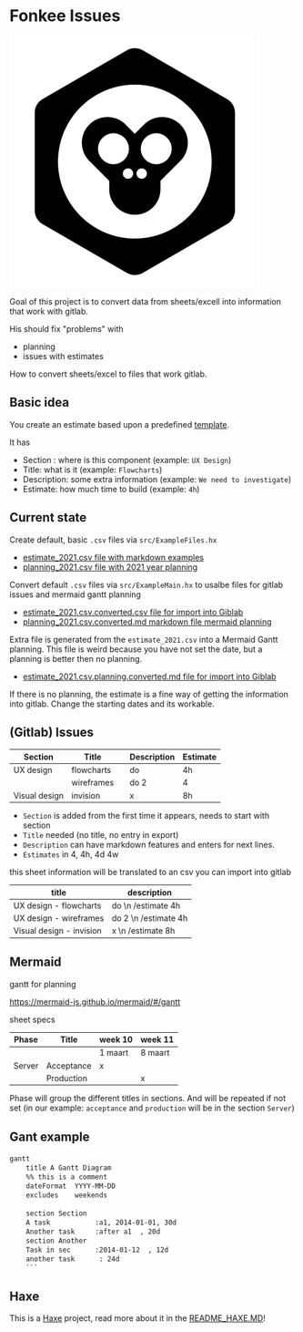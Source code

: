 # Fonkee Issues

![](icon.png)

Goal of this project is to convert data from sheets/excell into information that work with gitlab.

His should fix "problems" with

- planning
- issues with estimates

How to convert sheets/excel to files that work gitlab.

## Basic idea

You create an estimate based upon a predefined [template](docs/data/estimate_2021.csv).

It has

- Section : where is this component (example: `UX Design`)
- Title: what is it (example: `Flowcharts`)
- Description: some extra information (example: `We need to investigate`)
- Estimate: how much time to build (example: `4h`)

## Current state

Create default, basic `.csv` files via `src/ExampleFiles.hx`

- [estimate_2021.csv file with markdown examples](docs/data/estimate_2021.csv)
- [planning_2021.csv file with 2021 year planning](docs/data/planning_2021.csv)

Convert default `.csv` files via `src/ExampleMain.hx` to usalbe files for gitlab issues and mermaid gantt planning

- [estimate_2021.csv.converted.csv file for import into Giblab](docs/data/estimate_2021.csv.converted.csv)
- [planning_2021.csv.converted.md markdown file mermaid planning](docs/data/planning_2021.csv.converted.md)

Extra file is generated from the `estimate_2021.csv` into a Mermaid Gantt planning. This file is weird because you have not set the date, but a planning is better then no planning.

- [estimate_2021.csv.planning.converted.md file for import into Giblab](docs/data/estimate_2021.csv.planning.converted.md)

If there is no planning, the estimate is a fine way of getting the information into gitlab. Change the starting dates and its workable.

## (Gitlab) Issues

| Section       | Title      |     | Description | Estimate |
| ------------- | ---------- | --- | ----------- | -------- |
| UX design     | flowcharts |     | do          | 4h       |
|               | wireframes |     | do 2        | 4        |
| Visual design | invision   |     | x           | 8h       |

- `Section` is added from the first time it appears, needs to start with section
- `Title` needed (no title, no entry in export)
- `Description` can have markdown features and enters for next lines.
- `Estimates` in 4, 4h, 4d 4w

this sheet information will be translated to an csv you can import into gitlab

| title                    | description          |
| ------------------------ | -------------------- |
| UX design - flowcharts   | do \n /estimate 4h   |
| UX design - wireframes   | do 2 \n /estimate 4h |
| Visual design - invision | x \n /estimate 8h    |

## Mermaid

gantt for planning

https://mermaid-js.github.io/mermaid/#/gantt

sheet specs

| Phase  | Title      | week 10 | week 11 |
| ------ | ---------- | ------- | ------- |
|        |            | 1 maart | 8 maart |
| Server | Acceptance | x       |         |
|        | Production |         | x       |

Phase will group the different titles in sections. And will be repeated if not set (in our example: `acceptance` and `production` will be in the section `Server`)

## Gant example

````mermaid
gantt
    title A Gantt Diagram
    %% this is a comment
    dateFormat  YYYY-MM-DD
    excludes    weekends

    section Section
    A task           :a1, 2014-01-01, 30d
    Another task     :after a1  , 20d
    section Another
    Task in sec      :2014-01-12  , 12d
    another task      : 24d
    ```
````

## Haxe

This is a [Haxe](http://www.haxe.org) project, read more about it in the [README_HAXE.MD](README_HAXE.MD)!
